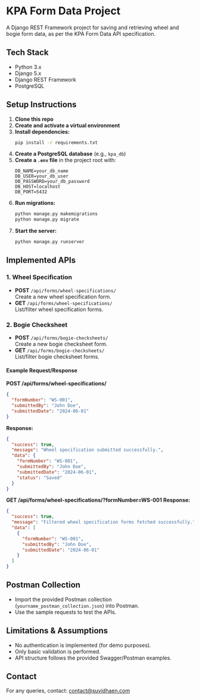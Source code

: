 # KPA Form Data Project

A Django REST Framework project for saving and retrieving wheel and bogie form data, as per the KPA Form Data API specification.

## Tech Stack
- Python 3.x
- Django 5.x
- Django REST Framework
- PostgreSQL

## Setup Instructions
1. **Clone this repo**
2. **Create and activate a virtual environment**
3. **Install dependencies:**
   ```bash
   pip install -r requirements.txt
   ```
4. **Create a PostgreSQL database** (e.g., `kpa_db`)
5. **Create a `.env` file** in the project root with:
   ```env
   DB_NAME=your_db_name
   DB_USER=your_db_user
   DB_PASSWORD=your_db_password
   DB_HOST=localhost
   DB_PORT=5432
   ```
6. **Run migrations:**
   ```bash
   python manage.py makemigrations
   python manage.py migrate
   ```
7. **Start the server:**
   ```bash
   python manage.py runserver
   ```

## Implemented APIs

### 1. Wheel Specification
- **POST** `/api/forms/wheel-specifications/`  
  Create a new wheel specification form.
- **GET** `/api/forms/wheel-specifications/`  
  List/filter wheel specification forms.

### 2. Bogie Checksheet
- **POST** `/api/forms/bogie-checksheets/`  
  Create a new bogie checksheet form.
- **GET** `/api/forms/bogie-checksheets/`  
  List/filter bogie checksheet forms.

#### Example Request/Response

**POST /api/forms/wheel-specifications/**
```json
{
  "formNumber": "WS-001",
  "submittedBy": "John Doe",
  "submittedDate": "2024-06-01"
}
```
**Response:**
```json
{
  "success": true,
  "message": "Wheel specification submitted successfully.",
  "data": {
    "formNumber": "WS-001",
    "submittedBy": "John Doe",
    "submittedDate": "2024-06-01",
    "status": "Saved"
  }
}
```

**GET /api/forms/wheel-specifications/?formNumber=WS-001**
**Response:**
```json
{
  "success": true,
  "message": "Filtered wheel specification forms fetched successfully.",
  "data": [
    {
      "formNumber": "WS-001",
      "submittedBy": "John Doe",
      "submittedDate": "2024-06-01"
    }
  ]
}
```

## Postman Collection
- Import the provided Postman collection (`yourname_postman_collection.json`) into Postman.
- Use the sample requests to test the APIs.

## Limitations & Assumptions
- No authentication is implemented (for demo purposes).
- Only basic validation is performed.
- API structure follows the provided Swagger/Postman examples.

## Contact
For any queries, contact: contact@suvidhaen.com 